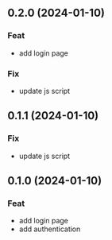 ## 0.2.0 (2024-01-10)

### Feat

- add login page

### Fix

- update js script

## 0.1.1 (2024-01-10)

### Fix

- update js script

## 0.1.0 (2024-01-10)

### Feat

- add login page
- add authentication
